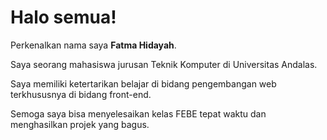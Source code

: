 # Halo semua! 

Perkenalkan nama saya **Fatma Hidayah**.

Saya seorang mahasiswa jurusan Teknik Komputer di Universitas Andalas.

Saya memiliki ketertarikan belajar di bidang pengembangan web terkhususnya di bidang front-end.

Semoga saya bisa menyelesaikan kelas FEBE tepat waktu dan menghasilkan projek yang bagus.

